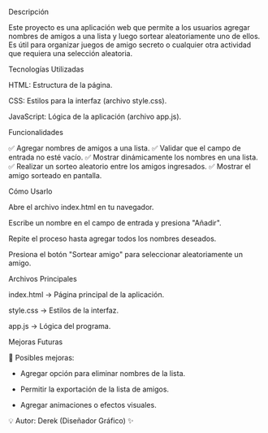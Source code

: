 

Descripción

Este proyecto es una aplicación web que permite a los usuarios agregar nombres de amigos a una lista y luego sortear aleatoriamente uno de ellos. Es útil para organizar juegos de amigo secreto o cualquier otra actividad que requiera una selección aleatoria.

Tecnologías Utilizadas

HTML: Estructura de la página.

CSS: Estilos para la interfaz (archivo style.css).

JavaScript: Lógica de la aplicación (archivo app.js).

Funcionalidades

✅ Agregar nombres de amigos a una lista.
✅ Validar que el campo de entrada no esté vacío.
✅ Mostrar dinámicamente los nombres en una lista.
✅ Realizar un sorteo aleatorio entre los amigos ingresados.
✅ Mostrar el amigo sorteado en pantalla.

Cómo Usarlo

Abre el archivo index.html en tu navegador.

Escribe un nombre en el campo de entrada y presiona "Añadir".

Repite el proceso hasta agregar todos los nombres deseados.

Presiona el botón "Sortear amigo" para seleccionar aleatoriamente un amigo.

Archivos Principales

index.html → Página principal de la aplicación.

style.css → Estilos de la interfaz.

app.js → Lógica del programa.


Mejoras Futuras

🚀 Posibles mejoras:

 - Agregar opción para eliminar nombres de la lista.

 - Permitir la exportación de la lista de amigos.

 - Agregar animaciones o efectos visuales.

💡 Autor: Derek (Diseñador Gráfico) ✨
